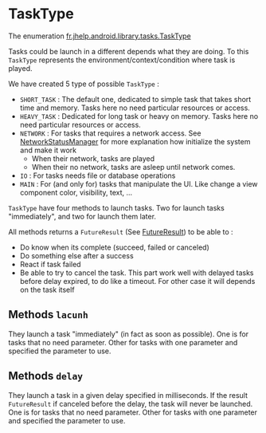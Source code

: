 # TaskType

The enumeration [fr.jhelp.android.library.tasks.TaskType](../../src/main/java/fr/jhelp/android/library/tasks/TaskType.kt)

Tasks could be launch in a different depends what they are doing.
To this `TaskType` represents the environment/context/condition where task is played.

We have created 5 type of possible `TaskType` :

* `SHORT_TASK` : The default one, dedicated to simple task that takes short time and memory.
  Tasks here no need particular resources or access.
* `HEAVY_TASK` : Dedicated for long task or heavy on memory.
  Tasks here no need particular resources or access.
* `NETWORK` : For tasks that requires a network access.
  See [NetworkStatusManager](network/NetworkStatusManager.md) for more explanation how initialize
  the system and make it work
    * When their network, tasks are played
    * When their no network, tasks are asleep until network comes.
* `IO` : For tasks needs file or database operations
* `MAIN` : For (and only for) tasks that manipulate the UI.
  Like change a view component color, visibility, text, ...

`TaskType` have four methods to launch tasks. Two for launch tasks "immediately", and two for launch
them later.

All methods returns a `FutureResult`  (See [FutureResult](future/FutureResult.md)) to be able to :

* Do know when its complete (succeed, failed or canceled)
* Do something else after a success
* React if task failed
* Be able to try to cancel the task.
  This part work well with delayed tasks before delay expired, to do like a timeout.
  For other case it will depends on the task itself

## Methods `lacunh`

They launch a task "immediately" (in fact as soon as possible).
One is for tasks that no need parameter.
Other for tasks with one parameter and specified the parameter to use.

## Methods `delay`

They launch a task in a given delay specified in milliseconds.
If the result `FutureResult` if canceled before the delay, the task will never be launched.
One is for tasks that no need parameter.
Other for tasks with one parameter and specified the parameter to use.
